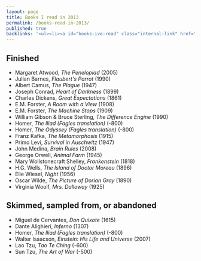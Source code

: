 ```yaml
---
layout: page
title: Books I read in 2013
permalink: /books-read-in-2013/
published: true
backlinks: '<ul><li><a id="books-ive-read" class="internal-link" href="/books-ive-read/">Books I&#39;ve read</a></li></ul>'
---
```




## Finished 
* Margaret Atwood, _The Penelopiad_ (2005) 
* Julian Barnes, _Flaubert's Parrot_ (1990) 
* Albert Camus, _The Plague_ (1947) 
* Joseph Conrad, _Heart of Darkness_ (1899) 
* Charles Dickens, _Great Expectations_ (1861) 
* E.M. Forster, _A Room with a View_ (1908) 
* E.M. Forster, _The Machine Stops_ (1909) 
* William Gibson & Bruce Sterling, _The Difference Engine_ (1990) 
* Homer, _The Iliad (Fagles translation)_ (-800) 
* Homer, _The Odyssey (Fagles translation)_ (-800) 
* Franz Kafka, _The Metamorphosis_ (1915) 
* Primo Levi, _Survival in Auschwitz_ (1947) 
* John Medina, _Brain Rules_ (2008) 
* George Orwell, _Animal Farm_ (1945) 
* Mary Wollstonecraft Shelley, _Frankenstein_ (1818) 
* H.G. Wells, _The Island of Doctor Moreau_ (1896) 
* Elie Wiesel, _Night_ (1956) 
* Oscar Wilde, _The Picture of Dorian Gray_ (1890) 
* Virginia Woolf, _Mrs. Dalloway_ (1925) 


## Skimmed, sampled from, or abandoned 
* Miguel de Cervantes, _Don Quixote_ (1615) 
* Dante Alighieri, _Inferno_ (1307) 
* Homer, _The Iliad (Fagles translation)_ (-800) 
* Walter Isaacson, _Einstein: His Life and Universe_ (2007) 
* Lao Tzu, _Tao Te Ching_ (-600) 
* Sun Tzu, _The Art of War_ (-500) 
